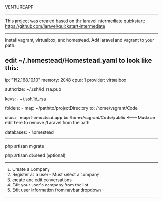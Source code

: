 VENTUREAPP

-------

This project was created based on the laravel intermediate quickstart: https://github.com/laravel/quickstart-intermediate

-------

Install vagrant, virtualbox, and homestead.  Add laravel and vagrant to your path.

edit ~/.homestead/Homestead.yaml to look like this:
  ---
  ip: "192.168.10.10"
  memory: 2048
  cpus: 1
  provider: virtualbox
  
  authorize: ~/.ssh/id_rsa.pub
  
  keys:
      - ~/.ssh/id_rsa
 
  folders:
      - map: ~/path/to/projectDirectory
        to: /home/vagrant/Code
  
  sites:
      - map: homestead.app
        to: /home/vagrant/Code/public  <---Made an edit here to remove /Laravel from the path
        
  databases:
      - homestead


-------

php artisan migrate

php artisan db:seed (optional)

-------

1. Create a Company
2. Register as a user - Must select a company
3. create and edit conversations
4. Edit your user's company from the list
5. Edit user information from navbar dropdown

-------


